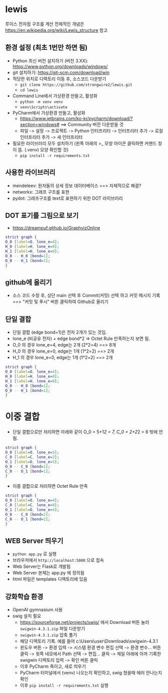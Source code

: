 # lewis
루이스 전자점 구조를 계산
전체적인 개념은 https://en.wikipedia.org/wiki/Lewis_structure  참고 

## 환경 설정 (최초 1번만 하면 됨)
- Python 최신 버전 설치하기 (버전 3.XX): https://www.python.org/downloads/windows/
- git 설치하기: https://git-scm.com/download/win
- 적당한 위치로 디렉토리 이동 후, 소스코드 다운받기
  - `git clone https://github.com/strongwire2/lewis.git`
  - `cd lewis`
- Command Line에서 가상환경 만들고, 활성화 
  - `python -m venv venv`
  - `venv\Scripts\activate`
- PyCharm에서 가상환경 만들고, 활성화
  - https://www.jetbrains.com/ko-kr/pycharm/download/?section=windows#   ==> Community 버전 다운받을 것 
  - 파일 -> 설정 -> 프로젝트 -> Python 인터프리터 -> 인터프리터 추가 -> 로컬 인터프리터 추가 -> 새 인터프리터 
- 필요한 라이브러리 모두 설치하기 (왼쪽 아래의 >_ 모양 아이콘 클릭하면 커맨드 창이 뜸. (.venv) 모양 확인할 것) 
  - `pip install -r requirements.txt`

## 사용한 라이브러리
- mendeleev: 원자들의 상세 정보 데이터베이스 ==> 자체적으로 해결?
- networkx: 그래프 구조를 표현
- pydot: 그래프구조를 text로 표현하기 위한 DOT 라이브러리 

## DOT 표기를 그림으로 보기 
- https://dreampuf.github.io/GraphvizOnline 

```dot
strict graph {
O_0 [label=O, lone_e=4];
H_0 [label=H, lone_e=0];
H_1 [label=H, lone_e=0];
O_0 -- H_0 [bond=1];
O_0 -- H_1 [bond=1];
}
```

## github에 올리기
- 소스 코드 수정 후, 상단 main 선택 후 Commit(커밋) 선택 하고 커밋 메시지 기록 ==> "커밋 및 푸시" 버튼 클릭하여 Github로 올리기  

## 단일 결합
- 단일 결합 (edge bond=1)은 전자 2개가 있는 것임.
- lone_e (비공유 전자) + edge bond*2 => Octet Rule 만족하는지 보면 됨. 
- O_0 의 경우 lone_e=4, edge는 2개 (2*2=4) ==> 8개 
- H_0 의 경우 lone_e=0, edge는 1개 (1*2=2) ==> 2개 
- H_1 의 경우 lone_e=0, edge는 1개 (1*2=2) ==> 2개
```dot
strict graph {
O_0 [label=O, lone_e=4];
H_0 [label=H, lone_e=0];
H_1 [label=H, lone_e=0];
O_0 -- H_0 [bond=1];
O_0 -- H_1 [bond=1];
}
```
# 이중 결합
- 단일 결합으로만 처리하면 아래와 같이 O_0 = 5+1*2 = 7, C_0 = 2+2*2 = 6 밖에 안됨. 
```dot
strict graph {
O_0 [label=O, lone_e=5];
C_0 [label=C, lone_e=2];
O_1 [label=O, lone_e=5];
O_0 -- C_0 [bond=1];
C_0 -- O_1 [bond=1];
}
```
- 이중 결합으로 처리하면 Octet Rule 만족
```dot
strict graph {
O_0 [label=O, lone_e=4];
C_0 [label=C, lone_e=0];
O_1 [label=O, lone_e=4];
O_0 -- C_0 [bond=2];
C_0 -- O_1 [bond=2];
}
```

## WEB Server 띄우기
- `python app.py` 로 실행
- 브라우저에서 `http://localhost:5000` 으로 접속 
- Web Server는 Flask로 개발됨
- Web Server 본체는 app.py 에 정의됨
- html 파일은 templates 디렉토리에 있음 

## 강화학습 환경 
- OpenAI gymnasium 사용 
- swig 설치 필요
  - https://sourceforge.net/projects/swig/  에서 Download 버튼 눌러 `swigwin-4.3.1.zip` 파일 다운받기
  - `swigwin-4.3.1.zip` 압축 풀기 
  - 해당 디렉토리 기록. 예를 들어 c:\Users\user\Downloads\swigwin-4.3.1
  - 윈도우 버튼 -> 환경 입력 -> 시스템 환경 변수 편집 선택 -> 환경 변수... 버튼 클릭 -> 윗쪽 네모에서 Path 선택 -> 편집... 클릭 -> 제일 아래에 아까 기록한 swigwin 디렉토리 입력 -> 확인 버튼 클릭
  - 이후 PyCharm 죽이고, 새로 띄우기 
  - PyCharm 터미널에서 (venv) 나오는지 확인하고, swig 쳤을때 에러 안나는지 확인 
  - 이후 `pip install -r requirements.txt` 실행 